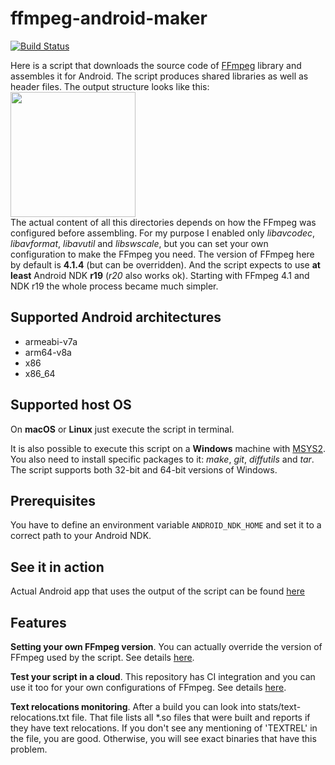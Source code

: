 # ffmpeg-android-maker

[![Build Status](https://travis-ci.org/Javernaut/ffmpeg-android-maker.svg?branch=master)](https://travis-ci.org/Javernaut/ffmpeg-android-maker)

Here is a script that downloads the source code of [FFmpeg](https://www.ffmpeg.org) library and assembles it for Android. The script produces shared libraries as well as header files. The output structure looks like this:  
<img src="https://github.com/Javernaut/ffmpeg-android-maker/blob/master/images/output_structure.png" width="200">  
The actual content of all this directories depends on how the FFmpeg was configured before assembling. For my purpose I enabled only *libavcodec*, *libavformat*, *libavutil* and *libswscale*, but you can set your own configuration to make the FFmpeg you need.
The version of FFmpeg here by default is **4.1.4** (but can be overridden). And the script expects to use **at least** Android NDK **r19** (*r20* also works ok). Starting with FFmpeg 4.1 and NDK r19 the whole process became much simpler.

## Supported Android architectures

* armeabi-v7a
* arm64-v8a
* x86
* x86_64

## Supported host OS

On **macOS** or **Linux** just execute the script in terminal.

It is also possible to execute this script on a **Windows** machine with [MSYS2](https://www.msys2.org). You also need to install specific packages to it: *make*, *git*, *diffutils* and *tar*. The script supports both 32-bit and 64-bit versions of Windows.

## Prerequisites

You have to define an environment variable `ANDROID_NDK_HOME` and set it to a correct path to your Android NDK.

## See it in action

Actual Android app that uses the output of the script can be found [here](https://github.com/Javernaut/WhatTheCodec)

## Features

**Setting your own FFmpeg version**. You can actually override the version of FFmpeg used by the script. See details [here](https://github.com/Javernaut/ffmpeg-android-maker/wiki/Invocation-parameters).

**Test your script in a cloud**. This repository has CI integration and you can use it too for your own configurations of FFmpeg. See details [here](https://github.com/Javernaut/ffmpeg-android-maker/wiki/Build-automation).

**Text relocations monitoring**. After a build you can look into stats/text-relocations.txt file. That file lists all *.so files that were built and reports if they have text relocations. If you don't see any mentioning of 'TEXTREL' in the file, you are good. Otherwise, you will see exact binaries that have this problem.   
